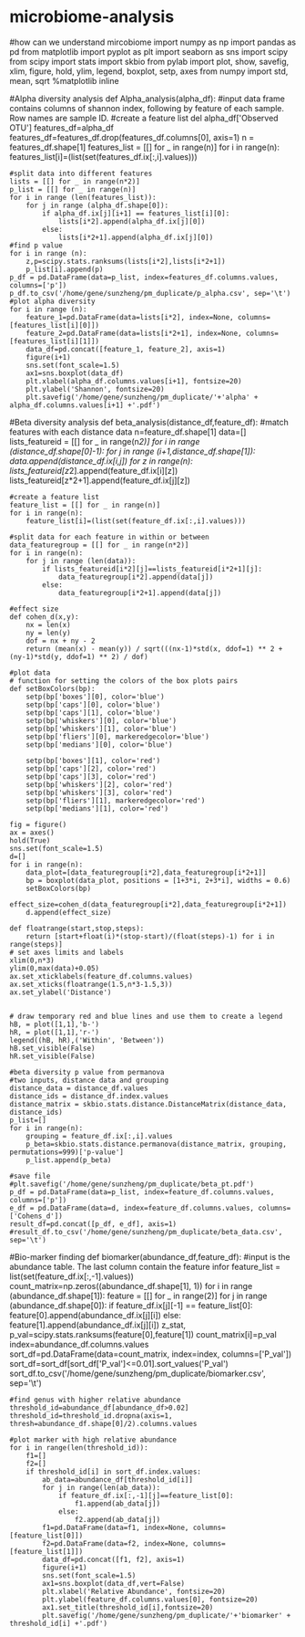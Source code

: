 # microbiome-analysis
#how can we understand mircobiome
import numpy as np
import pandas as pd
from matplotlib import pyplot as plt
import seaborn as sns
import scipy
from scipy import stats
import skbio
from pylab import plot, show, savefig, xlim, figure, hold, ylim, legend, boxplot, setp, axes
from numpy import std, mean, sqrt
%matplotlib inline


#Alpha diversity analysis
def Alpha_analysis(alpha_df): 
    #input data frame contains columns of shannon index, following by feature of each sample. Row names are sample ID.
    #create a feature list
    del alpha_df['Observed OTU']
    features_df=alpha_df
    features_df=features_df.drop(features_df.columns[0], axis=1)
    n = features_df.shape[1]
    features_list = [[] for _ in range(n)]
    for i in range(n):
        features_list[i]=(list(set(features_df.ix[:,i].values)))
        
    #split data into different features
    lists = [[] for _ in range(n*2)]
    p_list = [[] for _ in range(n)]
    for i in range (len(features_list)):
        for j in range (alpha_df.shape[0]):
            if alpha_df.ix[j][i+1] == features_list[i][0]:
                lists[i*2].append(alpha_df.ix[j][0])
            else:
                lists[i*2+1].append(alpha_df.ix[j][0])
    #find p value
    for i in range (n):
        z,p=scipy.stats.ranksums(lists[i*2],lists[i*2+1])
        p_list[i].append(p)
    p_df = pd.DataFrame(data=p_list, index=features_df.columns.values, columns=['p'])
    p_df.to_csv('/home/gene/sunzheng/pm_duplicate/p_alpha.csv', sep='\t')
    #plot alpha diversity
    for i in range (n):
        feature_1=pd.DataFrame(data=lists[i*2], index=None, columns=[features_list[i][0]])
        feature_2=pd.DataFrame(data=lists[i*2+1], index=None, columns=[features_list[i][1]])
        data_df=pd.concat([feature_1, feature_2], axis=1)
        figure(i+1)
        sns.set(font_scale=1.5)
        ax1=sns.boxplot(data_df)
        plt.xlabel(alpha_df.columns.values[i+1], fontsize=20)
        plt.ylabel('Shannon', fontsize=20)
        plt.savefig('/home/gene/sunzheng/pm_duplicate/'+'alpha' + alpha_df.columns.values[i+1] +'.pdf')

#Beta diversity analysis
def beta_analysis(distance_df,feature_df):
    #match features with each distance data
    n=feature_df.shape[1]
    data=[]
    lists_featureid = [[] for _ in range(n*2)]
    for i in range (distance_df.shape[0]-1):
        for j in range (i+1,distance_df.shape[1]):
            data.append(distance_df.ix[i,j])
            for z in range(n):
                lists_featureid[z*2].append(feature_df.ix[i][z])
                lists_featureid[z*2+1].append(feature_df.ix[j][z])
    
    #create a feature list 
    feature_list = [[] for _ in range(n)]
    for i in range(n):
        feature_list[i]=(list(set(feature_df.ix[:,i].values)))
    
    #split data for each feature in within or between
    data_featuregroup = [[] for _ in range(n*2)]
    for i in range(n):
        for j in range (len(data)):
            if lists_featureid[i*2][j]==lists_featureid[i*2+1][j]:
                data_featuregroup[i*2].append(data[j])
            else:
                data_featuregroup[i*2+1].append(data[j])
    
    #effect size
    def cohen_d(x,y):
        nx = len(x)
        ny = len(y)
        dof = nx + ny - 2
        return (mean(x) - mean(y)) / sqrt(((nx-1)*std(x, ddof=1) ** 2 + (ny-1)*std(y, ddof=1) ** 2) / dof)
    
    #plot data
    # function for setting the colors of the box plots pairs
    def setBoxColors(bp):
        setp(bp['boxes'][0], color='blue')
        setp(bp['caps'][0], color='blue')
        setp(bp['caps'][1], color='blue')
        setp(bp['whiskers'][0], color='blue')
        setp(bp['whiskers'][1], color='blue')
        setp(bp['fliers'][0], markeredgecolor='blue')
        setp(bp['medians'][0], color='blue')

        setp(bp['boxes'][1], color='red')
        setp(bp['caps'][2], color='red')
        setp(bp['caps'][3], color='red')
        setp(bp['whiskers'][2], color='red')
        setp(bp['whiskers'][3], color='red')
        setp(bp['fliers'][1], markeredgecolor='red')
        setp(bp['medians'][1], color='red')
    
    fig = figure()
    ax = axes()
    hold(True)
    sns.set(font_scale=1.5)
    d=[]
    for i in range(n):
        data_plot=[data_featuregroup[i*2],data_featuregroup[i*2+1]]
        bp = boxplot(data_plot, positions = [1+3*i, 2+3*i], widths = 0.6)
        setBoxColors(bp)
        effect_size=cohen_d(data_featuregroup[i*2],data_featuregroup[i*2+1])
        d.append(effect_size)

    def floatrange(start,stop,steps):
        return [start+float(i)*(stop-start)/(float(steps)-1) for i in range(steps)]
    # set axes limits and labels
    xlim(0,n*3)
    ylim(0,max(data)+0.05)
    ax.set_xticklabels(feature_df.columns.values) 
    ax.set_xticks(floatrange(1.5,n*3-1.5,3))
    ax.set_ylabel('Distance') 


    # draw temporary red and blue lines and use them to create a legend
    hB, = plot([1,1],'b-')
    hR, = plot([1,1],'r-')
    legend((hB, hR),('Within', 'Between'))
    hB.set_visible(False)
    hR.set_visible(False)
    
    #beta diversity p value from permanova
    #two inputs, distance data and grouping 
    distance_data = distance_df.values
    distance_ids = distance_df.index.values
    distance_matrix = skbio.stats.distance.DistanceMatrix(distance_data, distance_ids)
    p_list=[]
    for i in range(n):
        grouping = feature_df.ix[:,i].values
        p_beta=skbio.stats.distance.permanova(distance_matrix, grouping, permutations=999)['p-value']
        p_list.append(p_beta)
    
    #save file 
    #plt.savefig('/home/gene/sunzheng/pm_duplicate/beta_pt.pdf')
    p_df = pd.DataFrame(data=p_list, index=feature_df.columns.values, columns=['p'])
    e_df = pd.DataFrame(data=d, index=feature_df.columns.values, columns=['Cohens_d'])
    result_df=pd.concat([p_df, e_df], axis=1)
    #result_df.to_csv('/home/gene/sunzheng/pm_duplicate/beta_data.csv', sep='\t')


#Bio-marker finding
def biomarker(abundance_df,feature_df):
    #input is the abundance table. The last column contain the feature infor
    feature_list = list(set(feature_df.ix[:,-1].values))
    count_matrix=np.zeros((abundance_df.shape[1], 1))
    for i in range (abundance_df.shape[1]):
        feature = [[] for _ in range(2)]
        for j in range (abundance_df.shape[0]):
            if feature_df.ix[j][-1] == feature_list[0]:
                feature[0].append(abundance_df.ix[j][i])
            else:
                feature[1].append(abundance_df.ix[j][i])
            z_stat, p_val=scipy.stats.ranksums(feature[0],feature[1])
            count_matrix[i]=p_val
    index=abundance_df.columns.values
    sort_df=pd.DataFrame(data=count_matrix, index=index, columns=['P_val'])
    sort_df=sort_df[sort_df['P_val']<=0.01].sort_values('P_val')
    sort_df.to_csv('/home/gene/sunzheng/pm_duplicate/biomarker.csv', sep='\t')
    
    #find genus with higher relative abundance 
    threshold_id=abundance_df[abundance_df>0.02]
    threshold_id=threshold_id.dropna(axis=1, thresh=abundance_df.shape[0]/2).columns.values
    
    #plot marker with high relative abundance
    for i in range(len(threshold_id)):
        f1=[]
        f2=[]
        if threshold_id[i] in sort_df.index.values:
            ab_data=abundance_df[threshold_id[i]]
            for j in range(len(ab_data)):
                if feature_df.ix[:,-1][j]==feature_list[0]:
                    f1.append(ab_data[j])
                else:
                    f2.append(ab_data[j])
            f1=pd.DataFrame(data=f1, index=None, columns=[feature_list[0]])
            f2=pd.DataFrame(data=f2, index=None, columns=[feature_list[1]])
            data_df=pd.concat([f1, f2], axis=1)
            figure(i+1)
            sns.set(font_scale=1.5)
            ax1=sns.boxplot(data_df,vert=False)
            plt.xlabel('Relative Abundance', fontsize=20)
            plt.ylabel(feature_df.columns.values[0], fontsize=20)
            ax1.set_title(threshold_id[i],fontsize=20)
            plt.savefig('/home/gene/sunzheng/pm_duplicate/'+'biomarker' + threshold_id[i] +'.pdf')    
